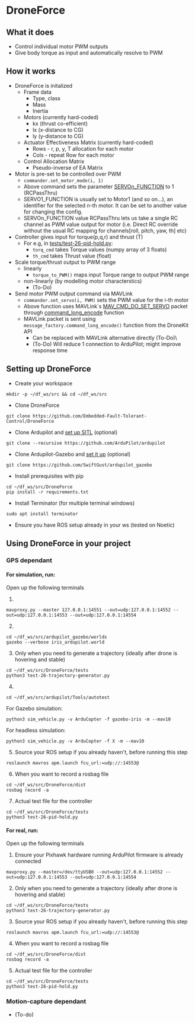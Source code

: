 # DroneForce

## What it does
- Control individual motor PWM outputs
- Give body torque as input and automatically resolve to PWM

## How it works
- DroneForce is initalized
    - Frame data
        - Type, class
        - Mass
        - Inertia
    - Motors (currently hard-coded)
        - kx (thrust co-efficient)
        - lx (x-distance to CG)
        - ly (y-distance to CG)
    - Actuator Effectiveness Matrix (currently hard-coded)
        - Rows - r, p, y, T allocation for each motor
        - Cols - repeat Row for each motor
    - Control Allocation Matrix
        - Pseudo-inverse of EA Matrix
- Motor is pre-set to be controlled over PWM
    - ```commander.set_motor_mode(i, 1)```
    - Above command sets the parameter [SERVOn_FUNCTION](https://ardupilot.org/plane/docs/parameters.html#servo1-function-servo-output-function) to 1 (RCPassThru)
    - SERVO1_FUNCTION is usually set to Motor1 (and so on...), an identifier for the selected n-th motor. It can be set to another value for changing the config.
    - SERVOn_FUNCTION value RCPassThru lets us take a single RC channel as PWM value output for motor (i.e. Direct RC override without the usual RC mapping for channels[roll, pitch, yaw, th] etc)
- Controller gives input for torque(p,q,r) and thrust (T)
    - For e.g, in [tests/test-26-pid-hold.py](tests/test-26-pid-hold.py):
        - ```torq_cmd``` takes Torque values (numpy array of 3 floats)
        - ```th_cmd``` takes Thrust value (float)
- Scale torque/thrust output to PWM range
    - linearly
        - ```torque_to_PWM()``` maps input Torque range to output PWM range
    - non-linearly (by modelling motor characterstics)
        - (To-Do)
- Send motor PWM output command via MAVLink
    - ```commander.set_servo(i, PWM)``` sets the PWM value for the i-th motor
    - Above function uses MAVLink`s [MAV_CMD_DO_SET_SERVO](https://mavlink.io/en/messages/common.html#MAV_CMD_DO_SET_SERVO) packet through [command_long_encode](https://mavlink.io/en/messages/common.html#COMMAND_LONG) function
    - MAVLink packet is sent using ```message_factory.command_long_encode()``` function from the DroneKit API
        - Can be replaced with MAVLink alternative directly (To-Do)\
        - (To-Do) Will reduce 1 connection to ArduPilot; might improve response time
## Setting up DroneForce
- Create your workspace
```
mkdir -p ~/df_ws/src && cd ~/df_ws/src
```
- Clone DroneForce
```
git clone https://github.com/Embedded-Fault-Tolerant-Control/DroneForce
```
- Clone Ardupilot and [set up SITL](https://ardupilot.org/dev/docs/setting-up-sitl-on-linux.html) (optional)
```
git clone --recursive https://github.com/ArduPilot/ardupilot
```
- Clone Ardupilot-Gazebo and [set it up](https://github.com/SwiftGust/ardupilot_gazebo) (optional)
```
git clone https://github.com/SwiftGust/ardupilot_gazebo
```
- Install prerequisites with pip
```
cd ~/df_ws/src/DroneForce
pip install -r requirements.txt
```
- Install Terminator (for multiple terminal windows)
```
sudo apt install terminator
```
- Ensure you have ROS setup already in your ws (tested on Noetic)
## Using DroneForce in your project
### GPS dependant
#### For simulation, run:
Open up the following terminals

1. 
```
mavproxy.py --master 127.0.0.1:14551 --out=udp:127.0.0.1:14552 --out=udp:127.0.0.1:14553 --out=udp:127.0.0.1:14554
```
2. 
```
cd ~/df_ws/src/ardupilot_gazebo/worlds 
gazebo --verbose iris_ardupilot.world
```
3. Only when you need to generate a trajectory (ideally after drone is hovering and stable)
```
cd ~/df_ws/src/DroneForce/tests
python3 test-26-trajectory-generator.py
```
4. 
```
cd ~/df_ws/src/ardupilot/Tools/autotest
```
For Gazebo simulation:
```
python3 sim_vehicle.py -v ArduCopter -f gazebo-iris -m --mav10
```
For headless simulation:
```
python3 sim_vehicle.py -v ArduCopter -f X -m --mav10
```
5. Source your ROS setup if you already haven't, before running this step
```
roslaunch mavros apm.launch fcu_url:=udp://:14553@
```
6. When you want to record a rosbag file
```
cd ~/df_ws/src/DroneForce/dist
rosbag record -a
```
7. Actual test file for the controller
```
cd ~/df_ws/src/DroneForce/tests
python3 test-26-pid-hold.py
```
#### For real, run:
Open up the following terminals

1. Ensure your Pixhawk hardware running ArduPilot firmware is already connected
```
mavproxy.py --master=/dev/ttyUSB0 --out=udp:127.0.0.1:14552 --out=udp:127.0.0.1:14553 --out=udp:127.0.0.1:14554
```
2. Only when you need to generate a trajectory (ideally after drone is hovering and stable)
```
cd ~/df_ws/src/DroneForce/tests
python3 test-26-trajectory-generator.py
```
3. Source your ROS setup if you already haven't, before running this step
```
roslaunch mavros apm.launch fcu_url:=udp://:14553@
```
4. When you want to record a rosbag file
```
cd ~/df_ws/src/DroneForce/dist
rosbag record -a
```
5. Actual test file for the controller
```
cd ~/df_ws/src/DroneForce/tests
python3 test-26-pid-hold.py
```

### Motion-capture dependant
- (To-do)
